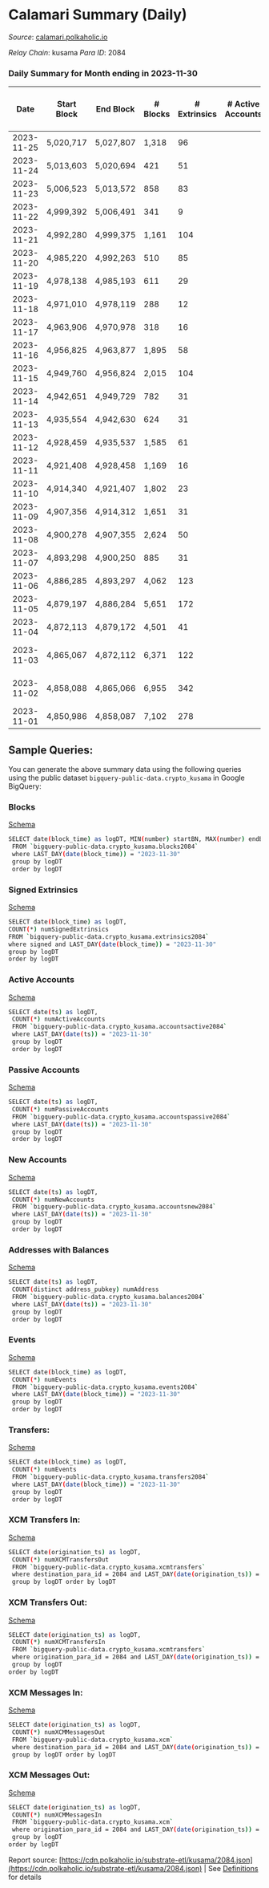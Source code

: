 # Calamari Summary (Daily)

_Source_: [calamari.polkaholic.io](https://calamari.polkaholic.io)

*Relay Chain*: kusama
*Para ID*: 2084



### Daily Summary for Month ending in 2023-11-30


| Date    | Start Block | End Block | # Blocks | # Extrinsics | # Active Accounts | # Passive Accounts | # New Accounts | # Addresses | # Events  | # Transfers ($USD) | # XCM Transfers In ($USD) | # XCM Transfers Out ($USD) | # XCM In | # XCM Out | Issues |
|---------|-------------|-----------|----------|--------------|-------------------|--------------------|----------------|-------------|-----------|--------------------|---------------------------|----------------------------|----------|-----------|--------|
| 2023-11-25 | 5,020,717 | 5,027,807 | 1,318 | 96 |  |  |  |  | 4,937 | 44 ($49.85) | 2 ($80.75) |   | 1 |  |  |
| 2023-11-24 | 5,013,603 | 5,020,694 | 421 | 51 |  |  |  |  | 2,799 | 24 ($0.04) | 1 ($0.69) |   | 1 |  |  |
| 2023-11-23 | 5,006,523 | 5,013,572 | 858 | 83 |  |  |  |  | 7,796 | 40 ($102.78) |   |   |  | 1 |  |
| 2023-11-22 | 4,999,392 | 5,006,491 | 341 | 9 |  |  |  |  | 2,814 | 2 ($0.00268) | 1 ($96.62) |   | 1 |  |  |
| 2023-11-21 | 4,992,280 | 4,999,375 | 1,161 | 104 |  |  |  |  | 9,738 | 45 ($207.17) |   | 3 ($217.20) |  | 3 |  |
| 2023-11-20 | 4,985,220 | 4,992,263 | 510 | 85 |  |  |  |  | 5,108 | 37 ($989.72) | 1 ($90.70) |   | 2 |  |  |
| 2023-11-19 | 4,978,138 | 4,985,193 | 611 | 29 |  |  |  |  | 4,279 | 10 ($172.71) | 3 ($399.60) |   | 6 |  |  |
| 2023-11-18 | 4,971,010 | 4,978,119 | 288 | 12 |  |  |  |  | 2,419 | 5 ($1.78) | 1 ($102.03) |   | 1 | 1 |  |
| 2023-11-17 | 4,963,906 | 4,970,978 | 318 | 16 |  |  |  |  | 3,724 | 4 ($0.16) |   |   |  |  |  |
| 2023-11-16 | 4,956,825 | 4,963,877 | 1,895 | 58 |  |  |  |  | 10,375 | 19 ($608.37) |   | 1  | 2 | 2 |  |
| 2023-11-15 | 4,949,760 | 4,956,824 | 2,015 | 104 |  |  |  |  | 13,852 | 39 ($853.59) |   |   | 3 |  |  |
| 2023-11-14 | 4,942,651 | 4,949,729 | 782 | 31 |  |  |  |  | 4,763 | 10 ($787.44) |   | 1 ($171.61) |  | 1 |  |
| 2023-11-13 | 4,935,554 | 4,942,630 | 624 | 31 |  |  |  |  | 9,561 | 11 ($11,574.78) |   |   |  |  |  |
| 2023-11-12 | 4,928,459 | 4,935,537 | 1,585 | 61 |  |  |  |  | 15,422 | 21 ($838.40) | 1 ($6.02) | 1 ($29.30) | 3 | 2 |  |
| 2023-11-11 | 4,921,408 | 4,928,458 | 1,169 | 16 |  |  |  |  | 3,771 | 5 ($2,404.65) |   | 1 ($0.05) |  | 1 |  |
| 2023-11-10 | 4,914,340 | 4,921,407 | 1,802 | 23 |  |  |  |  | 9,779 | 11 ($144.10) | 2 ($126.07) |   | 2 |  |  |
| 2023-11-09 | 4,907,356 | 4,914,312 | 1,651 | 31 |  |  |  |  | 13,248 | 8 ($1,677.51) | 2 ($160.01) |   | 2 |  |  |
| 2023-11-08 | 4,900,278 | 4,907,355 | 2,624 | 50 |  |  |  |  | 9,196 | 18 ($58.78) | 4 ($327.11) | 1 ($9.05) | 5 | 2 |  |
| 2023-11-07 | 4,893,298 | 4,900,250 | 885 | 31 |  |  |  |  | 4,176 | 7 ($348.13) |   | 2  |  | 26 |  |
| 2023-11-06 | 4,886,285 | 4,893,297 | 4,062 | 123 |  |  |  |  | 31,634 | 50 ($1,515.27) |   | 1  |  | 1 |  |
| 2023-11-05 | 4,879,197 | 4,886,284 | 5,651 | 172 |  |  |  |  | 42,619 | 60 ($7,714.53) |   |   |  |  |  |
| 2023-11-04 | 4,872,113 | 4,879,172 | 4,501 | 41 |  |  |  |  | 14,446 | 14 ($319.96) | 1 ($0.68) |   | 1 |  |  |
| 2023-11-03 | 4,865,067 | 4,872,112 | 6,371 | 122 |  |  |  |  | 29,563 | 39 ($1,601.98) |   | 2 ($240.36) |  | 2 | 675 missing (9.58%) |
| 2023-11-02 | 4,858,088 | 4,865,066 | 6,955 | 342 |  |  |  |  | 55,695 | 138 ($3,044.54) | 4 ($242.43) | 3 ($44.22) | 5 | 3 | 24 missing (0.34%) |
| 2023-11-01 | 4,850,986 | 4,858,087 | 7,102 | 278 |  |  |  |  | 52,915 | 119 ($4,317.48) | 4 ($350.48) |   | 4 |  |  |

## Sample Queries:
You can generate the above summary data using the following queries using the public dataset `bigquery-public-data.crypto_kusama` in Google BigQuery:


### Blocks 

[Schema](https://github.com/colorfulnotion/substrate-etl/blob/main/schema/blocks.json)

```bash
SELECT date(block_time) as logDT, MIN(number) startBN, MAX(number) endBN, COUNT(*) numBlocks 
 FROM `bigquery-public-data.crypto_kusama.blocks2084`  
 where LAST_DAY(date(block_time)) = "2023-11-30" 
 group by logDT 
 order by logDT
```

### Signed Extrinsics 

[Schema](https://github.com/colorfulnotion/substrate-etl/blob/main/schema/extrinsics.json)

```bash
SELECT date(block_time) as logDT, 
COUNT(*) numSignedExtrinsics 
FROM `bigquery-public-data.crypto_kusama.extrinsics2084`  
where signed and LAST_DAY(date(block_time)) = "2023-11-30" 
group by logDT 
order by logDT
```

### Active Accounts 

[Schema](https://github.com/colorfulnotion/substrate-etl/blob/main/schema/accountsactive.json)

```bash
SELECT date(ts) as logDT, 
 COUNT(*) numActiveAccounts 
 FROM `bigquery-public-data.crypto_kusama.accountsactive2084` 
 where LAST_DAY(date(ts)) = "2023-11-30" 
 group by logDT 
 order by logDT
```

### Passive Accounts 

[Schema](https://github.com/colorfulnotion/substrate-etl/blob/main/schema/accountspassive.json)

```bash
SELECT date(ts) as logDT, 
 COUNT(*) numPassiveAccounts 
 FROM `bigquery-public-data.crypto_kusama.accountspassive2084` 
 where LAST_DAY(date(ts)) = "2023-11-30" 
 group by logDT 
 order by logDT
```

### New Accounts 

[Schema](https://github.com/colorfulnotion/substrate-etl/blob/main/schema/accountsnew.json)

```bash
SELECT date(ts) as logDT, 
 COUNT(*) numNewAccounts 
 FROM `bigquery-public-data.crypto_kusama.accountsnew2084` 
 where LAST_DAY(date(ts)) = "2023-11-30" 
 group by logDT
 order by logDT
```

### Addresses with Balances 

[Schema](https://github.com/colorfulnotion/substrate-etl/blob/main/schema/balances.json)

```bash
SELECT date(ts) as logDT,
 COUNT(distinct address_pubkey) numAddress 
 FROM `bigquery-public-data.crypto_kusama.balances2084` 
 where LAST_DAY(date(ts)) = "2023-11-30" 
 group by logDT 
 order by logDT
```

### Events 

[Schema](https://github.com/colorfulnotion/substrate-etl/blob/main/schema/events.json)

```bash
SELECT date(block_time) as logDT, 
 COUNT(*) numEvents 
 FROM `bigquery-public-data.crypto_kusama.events2084` 
 where LAST_DAY(date(block_time)) = "2023-11-30" 
 group by logDT 
 order by logDT
```

### Transfers:

[Schema](https://github.com/colorfulnotion/substrate-etl/blob/main/schema/transfers.json)

```bash
SELECT date(block_time) as logDT, 
 COUNT(*) numEvents 
 FROM `bigquery-public-data.crypto_kusama.transfers2084` 
 where LAST_DAY(date(block_time)) = "2023-11-30" 
 group by logDT 
 order by logDT
```

### XCM Transfers In: 

[Schema](https://github.com/colorfulnotion/substrate-etl/blob/main/schema/xcmtransfers.json)

```bash
SELECT date(origination_ts) as logDT, 
 COUNT(*) numXCMTransfersOut 
 FROM `bigquery-public-data.crypto_kusama.xcmtransfers` 
 where destination_para_id = 2084 and LAST_DAY(date(origination_ts)) = "2023-11-30" 
 group by logDT order by logDT
```

### XCM Transfers Out: 

[Schema](https://github.com/colorfulnotion/substrate-etl/blob/main/schema/xcmtransfers.json)

```bash
SELECT date(origination_ts) as logDT, 
 COUNT(*) numXCMTransfersIn 
 FROM `bigquery-public-data.crypto_kusama.xcmtransfers` 
 where origination_para_id = 2084 and LAST_DAY(date(origination_ts)) = "2023-11-30" 
 group by logDT 
order by logDT
```

### XCM Messages In: 

[Schema](https://github.com/colorfulnotion/substrate-etl/blob/main/schema/xcm.json)

```bash
SELECT date(origination_ts) as logDT, 
 COUNT(*) numXCMMessagesOut 
 FROM `bigquery-public-data.crypto_kusama.xcm` 
 where destination_para_id = 2084 and LAST_DAY(date(origination_ts)) = "2023-11-30" 
 group by logDT order by logDT
```

### XCM Messages Out: 

[Schema](https://github.com/colorfulnotion/substrate-etl/blob/main/schema/xcm.json)

```bash
SELECT date(origination_ts) as logDT, 
 COUNT(*) numXCMMessagesIn 
 FROM `bigquery-public-data.crypto_kusama.xcm` 
 where origination_para_id = 2084 and LAST_DAY(date(origination_ts)) = "2023-11-30" 
 group by logDT 
order by logDT
```


Report source: [https://cdn.polkaholic.io/substrate-etl/kusama/2084.json](https://cdn.polkaholic.io/substrate-etl/kusama/2084.json) | See [Definitions](/DEFINITIONS.md) for details
